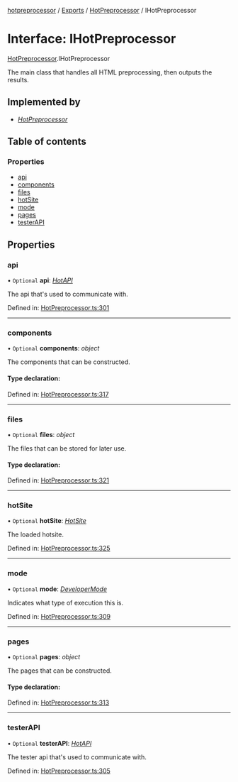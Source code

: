 [hotpreprocessor](../README.md) / [Exports](../modules.md) / [HotPreprocessor](../modules/hotpreprocessor.md) / IHotPreprocessor

# Interface: IHotPreprocessor

[HotPreprocessor](../modules/hotpreprocessor.md).IHotPreprocessor

The main class that handles all HTML preprocessing, then outputs the
results.

## Implemented by

* [*HotPreprocessor*](../classes/hotpreprocessor.hotpreprocessor-1.md)

## Table of contents

### Properties

- [api](hotpreprocessor.ihotpreprocessor.md#api)
- [components](hotpreprocessor.ihotpreprocessor.md#components)
- [files](hotpreprocessor.ihotpreprocessor.md#files)
- [hotSite](hotpreprocessor.ihotpreprocessor.md#hotsite)
- [mode](hotpreprocessor.ihotpreprocessor.md#mode)
- [pages](hotpreprocessor.ihotpreprocessor.md#pages)
- [testerAPI](hotpreprocessor.ihotpreprocessor.md#testerapi)

## Properties

### api

• `Optional` **api**: [*HotAPI*](../classes/hotapi.hotapi-1.md)

The api that's used to communicate with.

Defined in: [HotPreprocessor.ts:301](https://github.com/OurFreeLight/HotPreprocessor/blob/3f45061/src/HotPreprocessor.ts#L301)

___

### components

• `Optional` **components**: *object*

The components that can be constructed.

#### Type declaration:

Defined in: [HotPreprocessor.ts:317](https://github.com/OurFreeLight/HotPreprocessor/blob/3f45061/src/HotPreprocessor.ts#L317)

___

### files

• `Optional` **files**: *object*

The files that can be stored for later use.

#### Type declaration:

Defined in: [HotPreprocessor.ts:321](https://github.com/OurFreeLight/HotPreprocessor/blob/3f45061/src/HotPreprocessor.ts#L321)

___

### hotSite

• `Optional` **hotSite**: [*HotSite*](hotpreprocessor.hotsite.md)

The loaded hotsite.

Defined in: [HotPreprocessor.ts:325](https://github.com/OurFreeLight/HotPreprocessor/blob/3f45061/src/HotPreprocessor.ts#L325)

___

### mode

• `Optional` **mode**: [*DeveloperMode*](../enums/hot.developermode.md)

Indicates what type of execution this is.

Defined in: [HotPreprocessor.ts:309](https://github.com/OurFreeLight/HotPreprocessor/blob/3f45061/src/HotPreprocessor.ts#L309)

___

### pages

• `Optional` **pages**: *object*

The pages that can be constructed.

#### Type declaration:

Defined in: [HotPreprocessor.ts:313](https://github.com/OurFreeLight/HotPreprocessor/blob/3f45061/src/HotPreprocessor.ts#L313)

___

### testerAPI

• `Optional` **testerAPI**: [*HotAPI*](../classes/hotapi.hotapi-1.md)

The tester api that's used to communicate with.

Defined in: [HotPreprocessor.ts:305](https://github.com/OurFreeLight/HotPreprocessor/blob/3f45061/src/HotPreprocessor.ts#L305)
